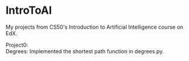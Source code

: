 # IntroToAI
My projects from CS50's Introduction to Artificial Intelligence course on EdX.

Project0:<br>
  Degrees: Implemented the shortest path function in degrees.py.
